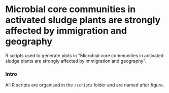 # Microbial core communities in activated sludge plants are strongly affected by immigration and geography
R scripts used to generate plots in "Microbial core communities in activated sludge plants are strongly affected by immigration and geography".

### Intro
All R scripts are organised in the `/scripts` folder and are named after figure.
